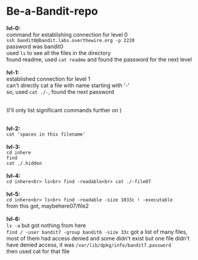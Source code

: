 # Be-a-Bandit-repo
**lvl-0:**<br>
    command for establishing connection for level 0<br>
    ```ssh bandit0@bandit.labs.overthewire.org -p 2220```<br>
       password was bandit0<br>
    used ```ls``` to see all the files in the directory<br>
    found readme, used ```cat readme``` and found the password for the next level<br>
<br>
**lvl-1:**<br>
    established connection for level 1<br>
    can't directly cat a file with name starting with '-'<br>
    so, used ```cat ./-```, found the next password<br>

<br>
(I'll only list significant commands further on )<br><br>

**lvl-2:**<br>
    ```cat 'spaces in this filename' ```<br>
<br>
**lvl-3:**<br>
    ``` cd inhere ```<br>
    `` find ``<br>
    `` cat ./.hidden ``<br>
<br>
**lvl-4:**<br>
    ```cd inhere<br>
       ls<br>
       find -readable<br>
       cat ./-file07```<br>
<br>
**lvl-5:**<br>
    ```cd inhere<br>
       ls<br>
       find -readable -size 1033c ! -executable```<br>
       from this got, maybehere07/file2<br>
<br>
**lvl-6:**<br>
    ```ls -a``` but got nothing from here<br>
    ```find / -user bandit7 -group bandit6 -size 33c``` got a list of many files, most of them had access denied and some didn't exist but one file didn't have denied access, it was ```/var/lib/dpkg/info/bandit7.password```<br>
    then used cat for that file<br>
    
